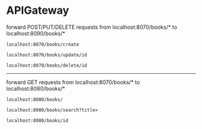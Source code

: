# APIGateway

forward POST/PUT/DELETE requests from localhost:8070/books/* to localhost:8090/books/*

```
localhost:8070/books/create
```
```
localhost:8070/books/update/id
```
```
localhost:8070/books/delete/id
```

***
forward GET requests from localhost:8070/books/* to localhost:8080/books/*

```
localhost:8080/books/
```
```
localhost:8080/books/search?title=
```
```
localhost:8080/books/id
```
